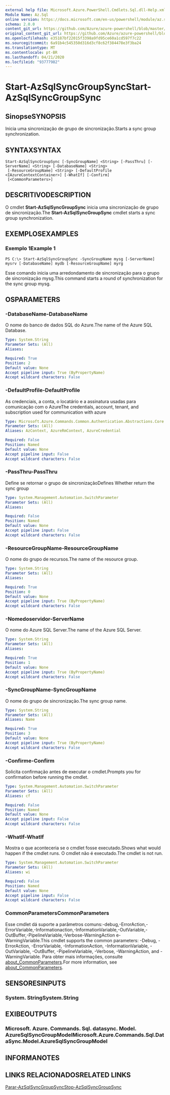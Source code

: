 ```yaml
---
external help file: Microsoft.Azure.PowerShell.Cmdlets.Sql.dll-Help.xml
Module Name: Az.Sql
online version: https://docs.microsoft.com/en-us/powershell/module/az.sql/start-azsqlsyncgroupsync
schema: 2.0.0
content_git_url: https://github.com/Azure/azure-powershell/blob/master/src/Sql/Sql/help/Start-AzSqlSyncGroupSync.md
original_content_git_url: https://github.com/Azure/azure-powershell/blob/master/src/Sql/Sql/help/Start-AzSqlSyncGroupSync.md
ms.openlocfilehash: e35187bf22015f3398a9fd95ce60a1cd597f7c22
ms.sourcegitcommit: 6a91b4c545350d316d3cf8c62f384478e3f3ba24
ms.translationtype: MT
ms.contentlocale: pt-BR
ms.lasthandoff: 04/21/2020
ms.locfileid: "93777982"
---
```

# <span data-ttu-id="06848-101">Start-AzSqlSyncGroupSync</span><span class="sxs-lookup"><span data-stu-id="06848-101">Start-AzSqlSyncGroupSync</span></span>

## <span data-ttu-id="06848-102">Sinopse</span><span class="sxs-lookup"><span data-stu-id="06848-102">SYNOPSIS</span></span>
<span data-ttu-id="06848-103">Inicia uma sincronização de grupo de sincronização.</span><span class="sxs-lookup"><span data-stu-id="06848-103">Starts a sync group synchronization.</span></span>

## <span data-ttu-id="06848-104">SYNTAX</span><span class="sxs-lookup"><span data-stu-id="06848-104">SYNTAX</span></span>

```
Start-AzSqlSyncGroupSync [-SyncGroupName] <String> [-PassThru] [-ServerName] <String> [-DatabaseName] <String>
 [-ResourceGroupName] <String> [-DefaultProfile <IAzureContextContainer>] [-WhatIf] [-Confirm]
 [<CommonParameters>]
```

## <span data-ttu-id="06848-105">DESCRITIVO</span><span class="sxs-lookup"><span data-stu-id="06848-105">DESCRIPTION</span></span>
<span data-ttu-id="06848-106">O cmdlet **Start-AzSqlSyncGroupSync** inicia uma sincronização de grupo de sincronização.</span><span class="sxs-lookup"><span data-stu-id="06848-106">The **Start-AzSqlSyncGroupSync** cmdlet starts a sync group synchronization.</span></span>

## <span data-ttu-id="06848-107">EXEMPLOS</span><span class="sxs-lookup"><span data-stu-id="06848-107">EXAMPLES</span></span>

### <span data-ttu-id="06848-108">Exemplo 1</span><span class="sxs-lookup"><span data-stu-id="06848-108">Example 1</span></span>
```
PS C:\> Start-AzSqlSyncGroupSync -SyncGroupName mysg [-ServerName] mysrv [-DatabaseName] mydb [-ResourceGroupName] myrg
```

<span data-ttu-id="06848-109">Esse comando inicia uma arredondamento de sincronização para o grupo de sincronização mysg.</span><span class="sxs-lookup"><span data-stu-id="06848-109">This command starts a round of synchronization for the sync group mysg.</span></span>

## <span data-ttu-id="06848-110">OS</span><span class="sxs-lookup"><span data-stu-id="06848-110">PARAMETERS</span></span>

### <span data-ttu-id="06848-111">-DatabaseName</span><span class="sxs-lookup"><span data-stu-id="06848-111">-DatabaseName</span></span>
<span data-ttu-id="06848-112">O nome do banco de dados SQL do Azure.</span><span class="sxs-lookup"><span data-stu-id="06848-112">The name of the Azure SQL Database.</span></span>

```yaml
Type: System.String
Parameter Sets: (All)
Aliases:

Required: True
Position: 2
Default value: None
Accept pipeline input: True (ByPropertyName)
Accept wildcard characters: False
```

### <span data-ttu-id="06848-113">-DefaultProfile</span><span class="sxs-lookup"><span data-stu-id="06848-113">-DefaultProfile</span></span>
<span data-ttu-id="06848-114">As credenciais, a conta, o locatário e a assinatura usadas para comunicação com o Azure</span><span class="sxs-lookup"><span data-stu-id="06848-114">The credentials, account, tenant, and subscription used for communication with azure</span></span>

```yaml
Type: Microsoft.Azure.Commands.Common.Authentication.Abstractions.Core.IAzureContextContainer
Parameter Sets: (All)
Aliases: AzContext, AzureRmContext, AzureCredential

Required: False
Position: Named
Default value: None
Accept pipeline input: False
Accept wildcard characters: False
```

### <span data-ttu-id="06848-115">-PassThru</span><span class="sxs-lookup"><span data-stu-id="06848-115">-PassThru</span></span>
<span data-ttu-id="06848-116">Define se retornar o grupo de sincronização</span><span class="sxs-lookup"><span data-stu-id="06848-116">Defines Whether return the sync group</span></span>

```yaml
Type: System.Management.Automation.SwitchParameter
Parameter Sets: (All)
Aliases:

Required: False
Position: Named
Default value: None
Accept pipeline input: False
Accept wildcard characters: False
```

### <span data-ttu-id="06848-117">-ResourceGroupName</span><span class="sxs-lookup"><span data-stu-id="06848-117">-ResourceGroupName</span></span>
<span data-ttu-id="06848-118">O nome do grupo de recursos.</span><span class="sxs-lookup"><span data-stu-id="06848-118">The name of the resource group.</span></span>

```yaml
Type: System.String
Parameter Sets: (All)
Aliases:

Required: True
Position: 0
Default value: None
Accept pipeline input: True (ByPropertyName)
Accept wildcard characters: False
```

### <span data-ttu-id="06848-119">-Nomedoservidor</span><span class="sxs-lookup"><span data-stu-id="06848-119">-ServerName</span></span>
<span data-ttu-id="06848-120">O nome do Azure SQL Server.</span><span class="sxs-lookup"><span data-stu-id="06848-120">The name of the Azure SQL Server.</span></span>

```yaml
Type: System.String
Parameter Sets: (All)
Aliases:

Required: True
Position: 1
Default value: None
Accept pipeline input: True (ByPropertyName)
Accept wildcard characters: False
```

### <span data-ttu-id="06848-121">-SyncGroupName</span><span class="sxs-lookup"><span data-stu-id="06848-121">-SyncGroupName</span></span>
<span data-ttu-id="06848-122">O nome do grupo de sincronização.</span><span class="sxs-lookup"><span data-stu-id="06848-122">The sync group name.</span></span>

```yaml
Type: System.String
Parameter Sets: (All)
Aliases: Name

Required: True
Position: 3
Default value: None
Accept pipeline input: True (ByPropertyName)
Accept wildcard characters: False
```

### <span data-ttu-id="06848-123">-Confirme</span><span class="sxs-lookup"><span data-stu-id="06848-123">-Confirm</span></span>
<span data-ttu-id="06848-124">Solicita confirmação antes de executar o cmdlet.</span><span class="sxs-lookup"><span data-stu-id="06848-124">Prompts you for confirmation before running the cmdlet.</span></span>

```yaml
Type: System.Management.Automation.SwitchParameter
Parameter Sets: (All)
Aliases: cf

Required: False
Position: Named
Default value: None
Accept pipeline input: False
Accept wildcard characters: False
```

### <span data-ttu-id="06848-125">-WhatIf</span><span class="sxs-lookup"><span data-stu-id="06848-125">-WhatIf</span></span>
<span data-ttu-id="06848-126">Mostra o que aconteceria se o cmdlet fosse executado.</span><span class="sxs-lookup"><span data-stu-id="06848-126">Shows what would happen if the cmdlet runs.</span></span>
<span data-ttu-id="06848-127">O cmdlet não é executado.</span><span class="sxs-lookup"><span data-stu-id="06848-127">The cmdlet is not run.</span></span>

```yaml
Type: System.Management.Automation.SwitchParameter
Parameter Sets: (All)
Aliases: wi

Required: False
Position: Named
Default value: None
Accept pipeline input: False
Accept wildcard characters: False
```

### <span data-ttu-id="06848-128">CommonParameters</span><span class="sxs-lookup"><span data-stu-id="06848-128">CommonParameters</span></span>
<span data-ttu-id="06848-129">Esse cmdlet dá suporte a parâmetros comuns:-debug,-ErrorAction,-ErrorVariable,-Informationaction,-InformationVariable,-OutVariable,-OutBuffer,-PipelineVariable,-Verbose-WarningAction e-WarningVariable.</span><span class="sxs-lookup"><span data-stu-id="06848-129">This cmdlet supports the common parameters: -Debug, -ErrorAction, -ErrorVariable, -InformationAction, -InformationVariable, -OutVariable, -OutBuffer, -PipelineVariable, -Verbose, -WarningAction, and -WarningVariable.</span></span> <span data-ttu-id="06848-130">Para obter mais informações, consulte [about_CommonParameters](http://go.microsoft.com/fwlink/?LinkID=113216).</span><span class="sxs-lookup"><span data-stu-id="06848-130">For more information, see [about_CommonParameters](http://go.microsoft.com/fwlink/?LinkID=113216).</span></span>

## <span data-ttu-id="06848-131">SENSORES</span><span class="sxs-lookup"><span data-stu-id="06848-131">INPUTS</span></span>

### <span data-ttu-id="06848-132">System. String</span><span class="sxs-lookup"><span data-stu-id="06848-132">System.String</span></span>

## <span data-ttu-id="06848-133">EXIBE</span><span class="sxs-lookup"><span data-stu-id="06848-133">OUTPUTS</span></span>

### <span data-ttu-id="06848-134">Microsoft. Azure. Commands. Sql. datasync. Model. AzureSqlSyncGroupModel</span><span class="sxs-lookup"><span data-stu-id="06848-134">Microsoft.Azure.Commands.Sql.DataSync.Model.AzureSqlSyncGroupModel</span></span>

## <span data-ttu-id="06848-135">INFORMA</span><span class="sxs-lookup"><span data-stu-id="06848-135">NOTES</span></span>

## <span data-ttu-id="06848-136">LINKS RELACIONADOS</span><span class="sxs-lookup"><span data-stu-id="06848-136">RELATED LINKS</span></span>

[<span data-ttu-id="06848-137">Parar-AzSqlSyncGroupSync</span><span class="sxs-lookup"><span data-stu-id="06848-137">Stop-AzSqlSyncGroupSync</span></span>](./Stop-AzSqlSyncGroupSync.md)

